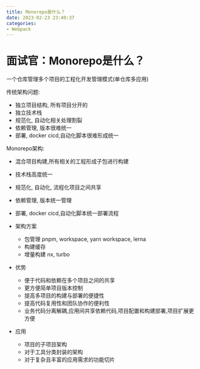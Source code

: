 ```yaml
---
title: Monorepo是什么？
date: 2023-02-23 23:49:37
categories: 
- Webpack
---
```


# 面试官：Monorepo是什么？
一个仓库管理多个项目的工程化开发管理模式(单仓库多应用)


传统架构问题:
- 独立项目结构, 所有项目分开的
- 独立技术栈
- 规范化, 自动化相关处理割裂
- 依赖管理, 版本很难统一
- 部署, docker cicd,自动化脚本很难形成统一



Monorepo架构:

- 混合项目构建,所有相关的工程形成子包进行构建
- 技术栈高度统一
- 规范化, 自动化, 流程化项目之间共享
- 依赖管理, 版本统一管理
- 部署, docker cicd,自动化脚本统一部署流程
- 架构方案
  - 包管理 pnpm, workspace, yarn workspace, lerna
  - 构建缓存
  - 增量构建 nx, turbo



- 优势
    - 便于代码和依赖在多个项目之间的共享
    - 更方便简单项目版本控制
    - 提高多项目的构建与部署的便捷性
    - 提高代码复用性和团队协作的便利性
    - 业务代码分离解耦,应用间共享依赖代码,项目配置和构建部署,项目扩展更方便

- 应用
    - 项目的子项目架构
    - 对于工具分类封装的架构
    - 对于复杂且丰富的应用需求的功能切片
